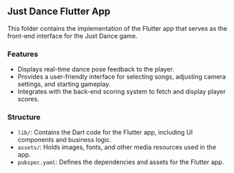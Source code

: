 ## Just Dance Flutter App

This folder contains the implementation of the Flutter app that serves as the front-end interface for the Just Dance game.

### Features
- Displays real-time dance pose feedback to the player.
- Provides a user-friendly interface for selecting songs, adjusting camera settings, and starting gameplay.
- Integrates with the back-end scoring system to fetch and display player scores.

### Structure
- `lib/`: Contains the Dart code for the Flutter app, including UI components and business logic.
- `assets/`: Holds images, fonts, and other media resources used in the app.
- `pubspec.yaml`: Defines the dependencies and assets for the Flutter app.

